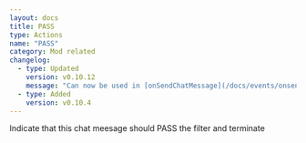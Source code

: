 ```yaml
---
layout: docs
title: PASS
type: Actions
name: "PASS"
category: Mod related
changelog:
  - type: Updated
    version: v0.10.12
    message: "Can now be used in [onSendChatMessage](/docs/events/onsendchatmessage)"
  - type: Added
    version: v0.10.4
---
```

Indicate that this chat meesage should PASS the filter and terminate
